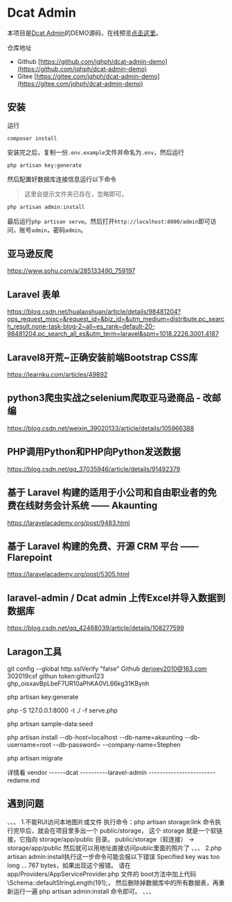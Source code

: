 # Dcat Admin

本项目是[Dcat Admin](https://github.com/jqhph/dcat-admin)的DEMO源码，在线预览[点击这里](http://103.39.211.179:8080/admin)。


仓库地址

- Github [https://github.com/jqhph/dcat-admin-demo](https://github.com/jqhph/dcat-admin-demo) 
- Gitee  [https://gitee.com/jqhph/dcat-admin-demo](https://gitee.com/jqhph/dcat-admin-demo) 

## 安装

运行
```shell
composer install
```

安装完之后，复制一份`.env.example`文件并命名为`.env`，然后运行
```shell
php artisan key:generate
```

然后配置好数据库连接信息运行以下命令

> 这里会提示文件夹已存在，忽略即可。

```php
php artisan admin:install
```

最后运行`php artisan serve`。然后打开`http://localhost:8000/admin`即可访问，账号`admin`，密码`admin`。



## 亚马逊反爬
https://www.sohu.com/a/285133490_759197

## Laravel 表单
https://blog.csdn.net/hualaoshuan/article/details/98481204?ops_request_misc=&request_id=&biz_id=&utm_medium=distribute.pc_search_result.none-task-blog-2~all~es_rank~default-20-98481204.pc_search_all_es&utm_term=laravel&spm=1018.2226.3001.4187

## Laravel8开荒~正确安装前端Bootstrap CSS库
https://learnku.com/articles/49892

## python3爬虫实战之selenium爬取亚马逊商品  - 改邮编
https://blog.csdn.net/weixin_39020133/article/details/105966388


## PHP调用Python和PHP向Python发送数据
https://blog.csdn.net/qq_37035946/article/details/91492379



## 基于 Laravel 构建的适用于小公司和自由职业者的免费在线财务会计系统 —— Akaunting
https://laravelacademy.org/post/9483.html


## 基于 Laravel 构建的免费、开源 CRM 平台 —— Flarepoint
https://laravelacademy.org/post/5305.html

## laravel-admin / Dcat admin 上传Excel并导入数据到数据库
https://blog.csdn.net/qq_42468039/article/details/108277599

## Laragon工具
git config --global http.sslVerify "false"
Github
derjoey2010@163.com
302019csf
githun token:githun123  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

php artisan key:generate

php -S 127.0.0.1:8000 -t ./ -f serve.php

php artisan sample-data:seed

php artisan install --db-host=localhost --db-name=akaunting --db-username=root --db-password= --company-name=Stephen

php artisan migrate

详情看
vendor
------dcat
----------laravel-admin
------------------------redame.md




## 遇到问题
、、、
1.不能RUI访问本地图片或文件
执行命令：php artisan storage:link
命令执行完毕后，就会在项目里多出一个 public/storage，
这个 storage 就是一个软链接，它指向 storage/app/public 目录。
public/storage（软连接） → storage/app/public
然后就可以用地址直接访问public里面的照片了
、、、
2.php artisan admin:install执行这一步命令可能会报以下错误 Specified key was too long ... 767 bytes，如果出现这个报错。
请在 app/Providers/AppServiceProvider.php 文件的 boot方法中加上代码 
\Schema::defaultStringLength(191);，
然后删除掉数据库中的所有数据表，再重新运行一遍 php artisan admin:install 命令即可。
、、、



